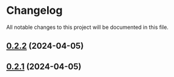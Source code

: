 # Changelog

All notable changes to this project will be documented in this file.

## [0.2.2](https://github.com/zeindelf/z-indexify/compare/v0.2.1...v0.2.2) (2024-04-05)

## [0.2.1](https://github.com/zeindelf/z-indexify/compare/v0.2.0...v0.2.1) (2024-04-05)
